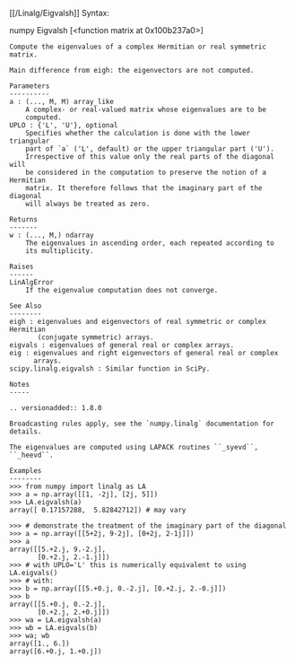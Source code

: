 [[/Linalg/Eigvalsh]]
Syntax:

  numpy Eigvalsh [<function matrix at 0x100b237a0>]


    Compute the eigenvalues of a complex Hermitian or real symmetric matrix.

    Main difference from eigh: the eigenvectors are not computed.

    Parameters
    ----------
    a : (..., M, M) array_like
        A complex- or real-valued matrix whose eigenvalues are to be
        computed.
    UPLO : {'L', 'U'}, optional
        Specifies whether the calculation is done with the lower triangular
        part of `a` ('L', default) or the upper triangular part ('U').
        Irrespective of this value only the real parts of the diagonal will
        be considered in the computation to preserve the notion of a Hermitian
        matrix. It therefore follows that the imaginary part of the diagonal
        will always be treated as zero.

    Returns
    -------
    w : (..., M,) ndarray
        The eigenvalues in ascending order, each repeated according to
        its multiplicity.

    Raises
    ------
    LinAlgError
        If the eigenvalue computation does not converge.

    See Also
    --------
    eigh : eigenvalues and eigenvectors of real symmetric or complex Hermitian
           (conjugate symmetric) arrays.
    eigvals : eigenvalues of general real or complex arrays.
    eig : eigenvalues and right eigenvectors of general real or complex
          arrays.
    scipy.linalg.eigvalsh : Similar function in SciPy.

    Notes
    -----

    .. versionadded:: 1.8.0

    Broadcasting rules apply, see the `numpy.linalg` documentation for
    details.

    The eigenvalues are computed using LAPACK routines ``_syevd``, ``_heevd``.

    Examples
    --------
    >>> from numpy import linalg as LA
    >>> a = np.array([[1, -2j], [2j, 5]])
    >>> LA.eigvalsh(a)
    array([ 0.17157288,  5.82842712]) # may vary

    >>> # demonstrate the treatment of the imaginary part of the diagonal
    >>> a = np.array([[5+2j, 9-2j], [0+2j, 2-1j]])
    >>> a
    array([[5.+2.j, 9.-2.j],
           [0.+2.j, 2.-1.j]])
    >>> # with UPLO='L' this is numerically equivalent to using LA.eigvals()
    >>> # with:
    >>> b = np.array([[5.+0.j, 0.-2.j], [0.+2.j, 2.-0.j]])
    >>> b
    array([[5.+0.j, 0.-2.j],
           [0.+2.j, 2.+0.j]])
    >>> wa = LA.eigvalsh(a)
    >>> wb = LA.eigvals(b)
    >>> wa; wb
    array([1., 6.])
    array([6.+0.j, 1.+0.j])

    